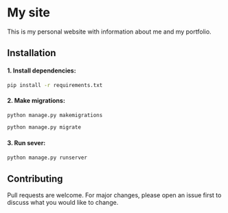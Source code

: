 # My site

This is my personal website with information about me and my portfolio.

## Installation

#### 1. Install dependencies:

```bash
pip install -r requirements.txt
```

#### 2. Make migrations:

```bash
python manage.py makemigrations
```

```bash
python manage.py migrate
```

#### 3. Run sever:

```bash
python manage.py runserver
```

## Contributing
Pull requests are welcome. For major changes, please open an issue first to discuss what you would like to change.
